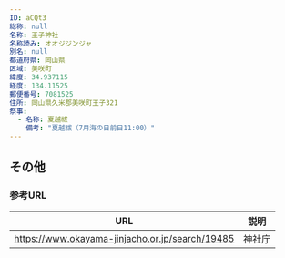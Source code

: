 ```yaml
---
ID: aCQt3
総称: null
名称: 王子神社
名称読み: オオジジンジャ
別名: null
都道府県: 岡山県
区域: 美咲町
緯度: 34.937115
経度: 134.11525
郵便番号: 7081525
住所: 岡山県久米郡美咲町王子321
祭事:
  - 名称: 夏越祓
    備考: "夏越祓（7月海の日前日11:00）"
---
```


## その他

### 参考URL

| URL                                             | 説明   |
| ----------------------------------------------- | ------ |
| https://www.okayama-jinjacho.or.jp/search/19485 | 神社庁 |
